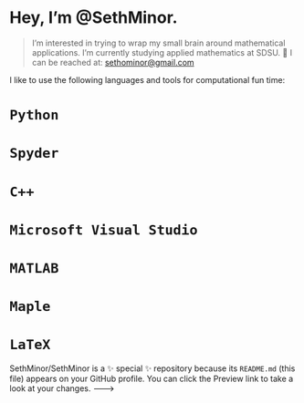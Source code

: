# Hey, I’m @SethMinor.
> I’m interested in trying to wrap my small brain around mathematical applications.
> I’m currently studying applied mathematics at SDSU. 🌱
> I can be reached at: sethominor@gmail.com

I like to use the following languages and tools for computational fun time:
# `Python`
# `Spyder`
# `C++`
# `Microsoft Visual Studio`
# `MATLAB`
# `Maple`
# `LaTeX`


SethMinor/SethMinor is a ✨ special ✨ repository because its `README.md` (this file) appears on your GitHub profile.
You can click the Preview link to take a look at your changes.
--->

